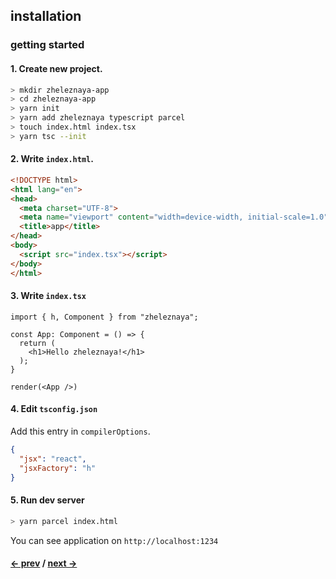 ## installation

### getting started

#### 1. Create new project.

```bash
> mkdir zheleznaya-app
> cd zheleznaya-app
> yarn init
> yarn add zheleznaya typescript parcel
> touch index.html index.tsx
> yarn tsc --init
```

#### 2. Write `index.html`.

```html
<!DOCTYPE html>
<html lang="en">
<head>
  <meta charset="UTF-8">
  <meta name="viewport" content="width=device-width, initial-scale=1.0">
  <title>app</title>
</head>
<body>
  <script src="index.tsx"></script>
</body>
</html>
```

#### 3. Write `index.tsx`

```tsx
import { h, Component } from "zheleznaya";

const App: Component = () => {
  return (
    <h1>Hello zheleznaya!</h1>
  );
}

render(<App />)
```

#### 4. Edit `tsconfig.json`

Add this entry in `compilerOptions`.

```json
{
  "jsx": "react",
  "jsxFactory": "h"
}
```

#### 5. Run dev server

```bash
> yarn parcel index.html
```

You can see application on `http://localhost:1234`


#### [<- prev](#index) / [next ->](#api-references)
